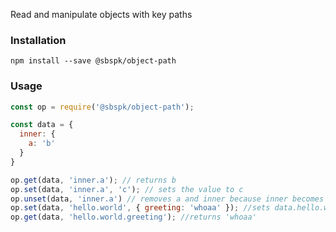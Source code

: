 Read and manipulate objects with key paths

### Installation
```shell
npm install --save @sbspk/object-path
```

### Usage

```js
const op = require('@sbspk/object-path');

const data = {
  inner: {
    a: 'b'
  }
}

op.get(data, 'inner.a'); // returns b
op.set(data, 'inner.a', 'c'); // sets the value to c
op.unset(data, 'inner.a') // removes a and inner because inner becomes empty after deleting a
op.set(data, 'hello.world', { greeting: 'whoaa' }); //sets data.hello.world.greeting
op.get(data, 'hello.world.greeting'); //returns 'whoaa'
```
